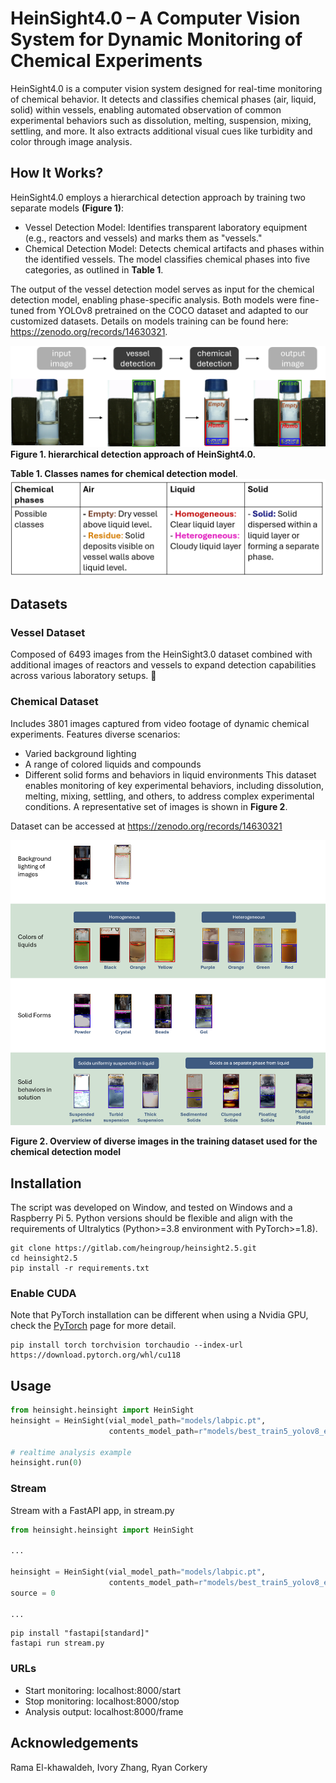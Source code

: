 # HeinSight4.0 – A Computer Vision System for Dynamic Monitoring of Chemical Experiments
HeinSight4.0 is a computer vision system designed for real-time monitoring of chemical behavior. It detects and classifies chemical phases (air, liquid, solid) within vessels, enabling automated observation of common experimental behaviors such as dissolution, melting, suspension, mixing, settling, and more. It also extracts additional visual cues like turbidity and color through image analysis.

## How It Works?
HeinSight4.0 employs a hierarchical detection approach by training two separate models **(Figure 1)**:
- Vessel Detection Model: Identifies transparent laboratory equipment (e.g., reactors and vessels) and marks them as "vessels."
- Chemical Detection Model: Detects chemical artifacts and phases within the identified vessels. The model classifies chemical phases into five categories, as outlined in **Table 1**.

The output of the vessel detection model serves as input for the chemical detection model, enabling phase-specific analysis. Both models were fine-tuned from YOLOv8 pretrained on the COCO dataset and adapted to our customized datasets.
Details on models training can be found here: https://zenodo.org/records/14630321. 

![](model_method.png)
**Figure 1. hierarchical detection approach of HeinSight4.0.** 



**Table 1. Classes names for chemical detection model**. 
![](classes.png)


## Datasets
### Vessel Dataset
Composed of 6493 images from the HeinSight3.0 dataset combined with additional images of reactors and vessels to expand detection capabilities across various laboratory setups.
	
### Chemical Dataset
Includes 3801 images captured from video footage of dynamic chemical experiments.
Features diverse scenarios:
* Varied background lighting
* A range of colored liquids and compounds
* Different solid forms and behaviors in liquid environments
This dataset enables monitoring of key experimental behaviors, including dissolution, melting, mixing, settling, and others, to address complex experimental conditions. A representative set of images is shown in **Figure 2**.

Dataset can be accessed at https://zenodo.org/records/14630321


![](image.png)

**Figure 2. Overview of diverse images in the training dataset used for the chemical detection model**

## Installation
The script was developed on Window, and tested on Windows and a Raspberry Pi 5. Python versions should be flexible and align with the requirements of Ultralytics
(Python>=3.8 environment with PyTorch>=1.8). 
```commandline
git clone https://gitlab.com/heingroup/heinsight2.5.git
cd heinsight2.5
pip install -r requirements.txt
```
### Enable CUDA
Note that PyTorch installation can be different when using a Nvidia GPU, check the [PyTorch](https://pytorch.org/) page for more detail.  
```
pip install torch torchvision torchaudio --index-url https://download.pytorch.org/whl/cu118
```

## Usage
```python
from heinsight.heinsight import HeinSight
heinsight = HeinSight(vial_model_path="models/labpic.pt",
                      contents_model_path=r"models/best_train5_yolov8_ez_20240402.pt")

# realtime analysis example
heinsight.run(0)
```


### Stream
Stream with a FastAPI app, in stream.py

```python
from heinsight.heinsight import HeinSight

...

heinsight = HeinSight(vial_model_path="models/labpic.pt",
                      contents_model_path=r"models/best_train5_yolov8_ez_20240402.pt")
source = 0

...
```
```commandline
pip install "fastapi[standard]"
fastapi run stream.py
```
### URLs
* Start monitoring:   localhost:8000/start 
* Stop monitoring:    localhost:8000/stop 
* Analysis output:    localhost:8000/frame

## Acknowledgements
Rama El-khawaldeh, Ivory Zhang, Ryan Corkery
